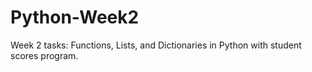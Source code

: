 # Python-Week2
Week 2 tasks: Functions, Lists, and Dictionaries in Python with student scores program.
